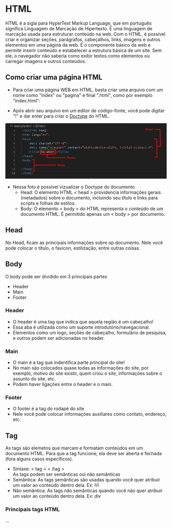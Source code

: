 # HTML
HTML é a sigla para HyperText Markup Language, que em português significa Linguagem de Marcação de Hipertexto. É uma linguagem de marcação usada para estruturar conteúdo na web. Com o HTML, é possível criar e organizar seções, parágrafos, cabeçalhos, links, imagens e outros elementos em uma página da web. É o componente básico da web e permite inserir conteúdo e estabelecer a estrutura básica de um site. Sem ele, o navegador não saberia como exibir textos como elementos ou carregar imagens e outros conteúdos.

## Como criar uma página HTML
- Para criar uma página WEB em HTML, basta criar uma arquivo com um nome como "index" ou "pagina" e final ".html", como por exemplo "index.html":

- Após abrir seu arquivo em um editor de código-fonte, você pode digitar "!" e dar enter para criar o [Doctype](https://www.devmedia.com.br/html-doctype/43514) do HTML.

![Pasta](/assets/Screenshot_7.png "Pasta")

- Nessa foto é possível vizualizar o Doctype do documento
    - Head: O elemento HTML < head > providencia informações gerais (metadados) sobre o documento, incluindo seu título e links para scripts e folhas de estilos. 
    - Body: O elemento < body > do HTML representa o conteúdo de um documento HTML. É permitido apenas um < body > por documento.

## Head
No Head, ficam as principais informações sobre op documento. Nele você pode colocar o título, o favicon, estilização, entre outras coisas.

## Body
O body pode ser dividido em 3 principais partes
- Header
- Main
- Footer

### Header
- O header é uma tag que indica que aquela região é um cabeçalho!  
- Essa aba é utilizada como um suporte introdutório/navegacional.  
- Elementos como um logo, seções de cabeçalho, formulário de pesquisa, e outros podem ser adicionadas no header.

### Main
- O main é a tag que indentifica parte principal do site!
- No main são colocados quase todas as informações do site, por exemplo, motivo do site existir, quem criou o site, informações sobre o assunto do site, etc.
- Podem haver ligações entre o header e o main.

### Footer
- O footer é a tag do rodapé do site
- Nele você pode colocar informações auxiliares como contato, endereço, etc.

## Tag
As tags são elemetos que marcam e formatam conteúdos em um documento HTML. Para que a tag funcione, ela deve ser aberta e fechada (fora alguns casos específicos).
- Sintaxe: < tag > < /tag >  
As tags podem ser semânticas oui não semânticas
- Semântica: As tags semânticas são usadas quando você quer atribuir um valor ao conteúdo dentro dela. Ex: h1
- Não semântica: As tags não semânticas quando você não quer atribuir um valor ao conteúdo dentro dela. Ex: div

### Principais tags HTML
...